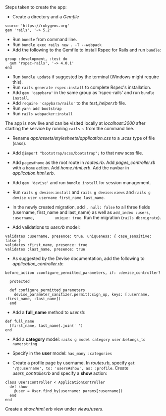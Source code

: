 Steps taken to create the app:

- Create a directory and a _Gemfile_
```
source 'https://rubygems.org'
gem 'rails', '~> 5.2'
```
- Run ```bundle``` from command line.
- Run ```bundle exec rails new . -T --webpack```
- Add the following to the Gemfile to install Rspec for Rails and run ```bundle```:
```
group :development, :test do
  gem 'rspec-rails', '~> 4.0.1'
end
```
- Run ```bundle update``` if suggested by the terminal (Windows might require this).
- Run ```rails generate rspec:install``` to complete Rspec's installation.
- Add ```gem 'capybara'``` in the same group as 'rspec-rails' and run ```bundle install```.
- Add ```require 'capybara/rails'``` to the *test_helper.rb* file.
- Run ```yarn add bootstrap```
- Run ```rails webpacker:install```

The app is now live and can be visited locally at *localhost:3000* after starting the service by running ```rails s``` from the command line.

- Rename *app/assets/stylesheets/application.css* to a *.scss* type of file (sass).
- Add ```@import "bootstrap/scss/bootstrap";``` to that new scss file.

- Add ```pages#home``` as the root route in *routes.rb*. Add *pages_controller.rb* with a ```home``` action. Add *home.html.erb*. Add the navbar in *application.html.erb*.

- Add ```gem 'devise'``` and run ```bundle install``` for session management.
- Run ```rails g devise:install``` and ```rails g devise:views``` and ```rails g devise user username first_name last_name```.
- In the newly created migration, add ```, null: false``` to all three fields (username, first_name and last_name) as well as ```add_index :users, :username,         unique: true```. Run the migration (```rails db:migrate```).

- Add validations to *user.rb* model:
```
validates :username, presence: true, uniqueness: { case_sensitive: false }
validates :first_name, presence: true
validates :last_name, presence: true
```

- As suggested by the Devise documentation, add the following to *application_controller.rb*:
```
before_action :configure_permitted_parameters, if: :devise_controller?

  protected

  def configure_permitted_parameters
    devise_parameter_sanitizer.permit(:sign_up, keys: [:username, :first_name, :last_name])
  end
```

- Add a **full_name** method to *user.rb*:
```
def full_name
  [first_name, last_name].join(' ')
end
```

- Add a **category** model: ```rails g model category user:belongs_to name:string```
- Specify in the **user** model: ```has_many :categories```

- Create a profile page by username. In *routes.rb*, specify ```get '/@:username', to: 'users#show', as: :profile```. Create *users_controller.rb* and specify a **show** action:
```
class UsersController < ApplicationController
  def show
    @user = User.find_by(username: params[:username])
  end
end
```
Create a *show.html.erb* view under *views/users*.
